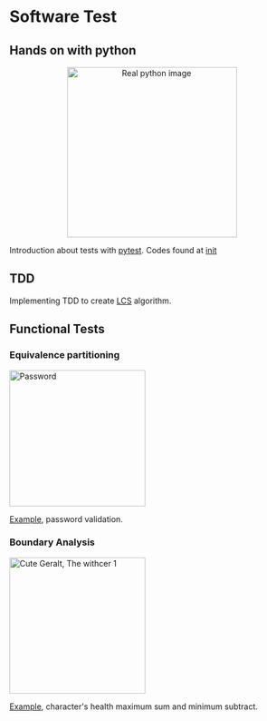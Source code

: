 # Software Test

## Hands on with python
<p align="center">

<img alt="Real python image" style="height:300px;" src="https://files.realpython.com/media/real-python-video-courses-title-wide.daf71ae6460c.png"/>

</p>


Introduction about tests with [pytest](https://realpython.com/pytest-python-testing/). Codes found at [init](init/)

## TDD

Implementing TDD to create [LCS](https://en.wikipedia.org/wiki/Longest_common_subsequence) algorithm.

## Functional Tests

### Equivalence partitioning
<p align="left">

<img alt="Password" style="height: 240px;" src="https://techbit.pt/wp-content/uploads/2020/11/password.jpg"/>

</p>


[Example](equivalence_partitioning/), password validation.

### Boundary Analysis

<p align="left">

<img alt="Cute Geralt, The withcer 1" style="height: 240px;" src="https://pbs.twimg.com/media/CdrxaDPVIAEWxWE.jpg"/>

</p>

[Example](boundary_analysis/), character's health maximum sum and minimum subtract.
